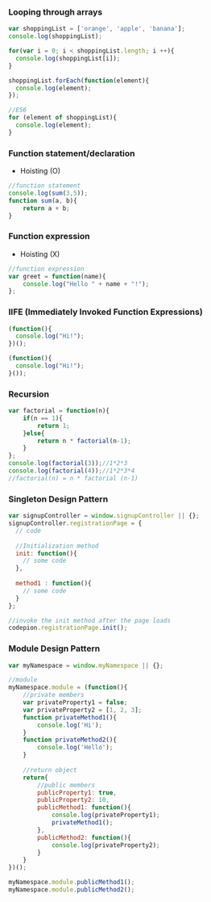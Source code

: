 ### Looping through arrays
```javascript
var shoppingList = ['orange', 'apple', 'banana'];
console.log(shoppingList);

for(var i = 0; i < shoppingList.length; i ++){
  console.log(shoppingList[i]);
}

shoppingList.forEach(function(element){
  console.log(element);
});

//ES6
for (element of shoppingList){
  console.log(element);
}
```
### Function statement/declaration
- Hoisting (O)
```javascript
//function statement
console.log(sum(3,5));
function sum(a, b){
    return a + b;
}
```
### Function expression 
- Hoisting (X)
```javascript
//function expression
var greet = function(name){
    console.log("Hello " + name + "!");
};
```
### IIFE (Immediately Invoked Function Expressions)
```javascript
(function(){
  console.log("Hi!");
})();

(function(){
  console.log("Hi!");
}());
```
### Recursion
```javascript
var factorial = function(n){
    if(n == 1){
        return 1;
    }else{
        return n * factorial(n-1);
    }
};
console.log(factorial(3));//1*2*3
console.log(factorial(4));//1*2*3*4
//factorial(n) = n * factorial (n-1)
```
### Singleton Design Pattern
```javascript
var signupController = window.signupController || {};
signupController.registrationPage = {
  // code
    
  //Initialization method
  init: function(){
    // some code
  },
    
  method1 : function(){
    // some code
  }   
};

//invoke the init method after the page loads
codepion.registrationPage.init();
```

### Module Design Pattern
```javascript
var myNamespace = window.myNamespace || {};

//module
myNamespace.module = (function(){
    //private members
    var privateProperty1 = false;
    var privateProperty2 = [1, 2, 3];
    function privateMethod1(){
        console.log('Hi');
    }
    function privateMethod2(){
        console.log('Hello');
    }
    
    //return object
    return{
        //public members
        publicProperty1: true,
        publicProperty2: 10,
        publicMethod1: function(){
            console.log(privateProperty1);
            privateMethod1();
        },
        publicMethod2: function(){
            console.log(privateProperty2);
        }
    }
})();

myNamespace.module.publicMethod1();
myNamespace.module.publicMethod2();
```
